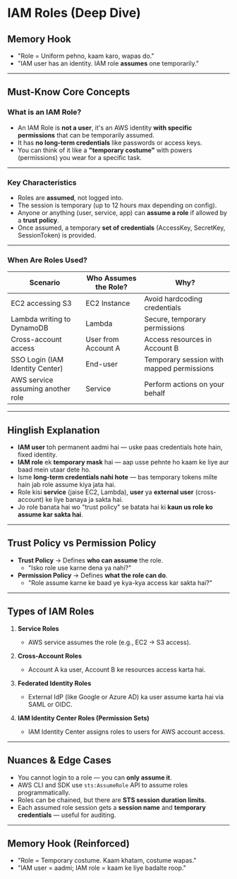 # IAM Roles (Deep Dive)

## Memory Hook
- "Role = Uniform pehno, kaam karo, wapas do."
- "IAM user has an identity. IAM role **assumes** one temporarily."

---

## Must-Know Core Concepts

### What is an IAM Role?
- An IAM Role is **not a user**, it's an AWS identity **with specific permissions** that can be temporarily assumed.
- It has **no long-term credentials** like passwords or access keys.
- You can think of it like a **"temporary costume"** with powers (permissions) you wear for a specific task.

---

### Key Characteristics
- Roles are **assumed**, not logged into.
- The session is temporary (up to 12 hours max depending on config).
- Anyone or anything (user, service, app) can **assume a role** if allowed by a **trust policy**.
- Once assumed, a temporary **set of credentials** (AccessKey, SecretKey, SessionToken) is provided.

---

### When Are Roles Used?

| Scenario | Who Assumes the Role? | Why? |
|---------|------------------------|------|
| EC2 accessing S3 | EC2 Instance | Avoid hardcoding credentials |
| Lambda writing to DynamoDB | Lambda | Secure, temporary permissions |
| Cross-account access | User from Account A | Access resources in Account B |
| SSO Login (IAM Identity Center) | End-user | Temporary session with mapped permissions |
| AWS service assuming another role | Service | Perform actions on your behalf |

---

## Hinglish Explanation

- **IAM user** toh permanent aadmi hai — uske paas credentials hote hain, fixed identity.
- **IAM role** ek **temporary mask** hai — aap usse pehnte ho kaam ke liye aur baad mein utaar dete ho.
- Isme **long-term credentials nahi hote** — bas temporary tokens milte hain jab role assume kiya jata hai.
- Role kisi **service** (jaise EC2, Lambda), **user** ya **external user** (cross-account) ke liye banaya ja sakta hai.
- Jo role banata hai wo "trust policy" se batata hai ki **kaun us role ko assume kar sakta hai**.

---

## Trust Policy vs Permission Policy

- **Trust Policy** → Defines **who can assume** the role.
  - "Isko role use karne dena ya nahi?"
- **Permission Policy** → Defines **what the role can do**.
  - "Role assume karne ke baad ye kya-kya access kar sakta hai?"

---

## Types of IAM Roles

1. **Service Roles**  
   - AWS service assumes the role (e.g., EC2 → S3 access).

2. **Cross-Account Roles**  
   - Account A ka user, Account B ke resources access karta hai.

3. **Federated Identity Roles**  
   - External IdP (like Google or Azure AD) ka user assume karta hai via SAML or OIDC.

4. **IAM Identity Center Roles (Permission Sets)**  
   - IAM Identity Center assigns roles to users for AWS account access.

---

## Nuances & Edge Cases

- You cannot login to a role — you can **only assume it**.
- AWS CLI and SDK use `sts:AssumeRole` API to assume roles programmatically.
- Roles can be chained, but there are **STS session duration limits**.
- Each assumed role session gets a **session name** and **temporary credentials** — useful for auditing.

---

## Memory Hook (Reinforced)
- "Role = Temporary costume. Kaam khatam, costume wapas."
- "IAM user = aadmi; IAM role = kaam ke liye badalte roop."
